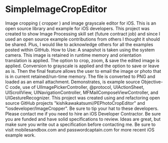 SimpleImageCropEditor
=====================

Image cropping ( cropper ) and image grayscale editor for iOS. This is an open source library and example for iOS developers. This project was created to show Image Processing skill set (future contract job) and since I used an open source example contributions from others I thought it should be shared. Plus, I would like to acknowledge others for all the examples posted within GitHub. How to Use: A snapshot is taken using the system camera. This image is retained in runtime memory and orientation translation is applied. The option to crop, zoom, &amp; save the edited image is applied. Conversion to grayscale is applied and the option to save or leave as is. Then the final feature allows the user to email the image or photo that is in current retained/run-time memory. The file is converted to PNG and loaded as an email attachment. Demonstrates, is example source Objective-C code, use of UIImagePickerController, @protocol, UIActionSheet, UIScrollView, UINavigationController, MFMailComposeViewController, and UIGestureRecognizer. This project was created using and refactoring open source GitHub projects "kishikawakatsumi/PEPhotoCropEditor" and "iosdeveloper/ImageCropper". Be sure to tip your hat to these developers. Please contact me if you need to hire an iOS Developer Contractor. Be sure you are funded and have solid specifications to review.  Ideas are great, but make sure you write out a specification before contacting me.  Be sure to visit mobilesandbox.com and passwordcaptain.com for more recent iOS example work.  
